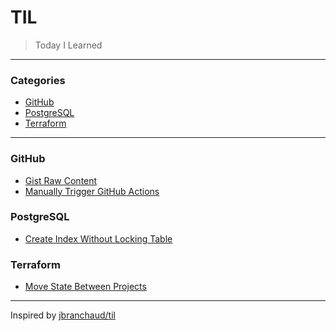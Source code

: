 # TIL

> Today I Learned

---

### Categories

- [GitHub](#github)
- [PostgreSQL](#postgresql)
- [Terraform](#terraform)

---

### GitHub

- [Gist Raw Content](./github/gist-raw-content.md)
- [Manually Trigger GitHub Actions](./github/manually-trigger-github-actions.md)

### PostgreSQL

- [Create Index Without Locking Table](./postgres/create-index-without-locking-table.md)


### Terraform

- [Move State Between Projects](./terraform/move-state-between-projects.md)

---

Inspired by [jbranchaud/til](https://github.com/jbranchaud/til)